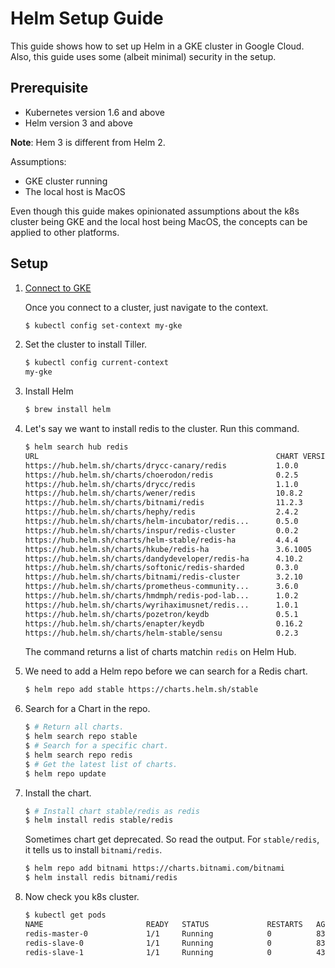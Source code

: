 # Helm Setup Guide

This guide shows how to set up Helm in a GKE cluster in Google Cloud. Also, this guide uses some (albeit minimal) security in the setup.

## Prerequisite

* Kubernetes version 1.6 and above
* Helm version 3 and above 

**Note**: Hem 3 is different from Helm 2.

Assumptions:

* GKE cluster running
* The local host is MacOS

Even though this guide makes opinionated assumptions about the k8s cluster being GKE and the local host being MacOS, the concepts can be applied to other platforms.

## Setup

1. [Connect to GKE](../kubernetes/gke.md)

   Once you connect to a cluster, just navigate to the context.
   
   ```bash
   $ kubectl config set-context my-gke
   ```

1. Set the cluster to install Tiller.

   ```bash 
   $ kubectl config current-context
   my-gke
   ```
   
1. Install Helm

   ```bash
   $ brew install helm
   ```

1. Let's say we want to install redis to the cluster. Run this command.

   ```bash
   $ helm search hub redis
   URL                                                     CHART VERSION   APP VERSION     DESCRIPTION                                       
   https://hub.helm.sh/charts/drycc-canary/redis           1.0.0                           A Redis database for use inside a Kubernetes cl...
   https://hub.helm.sh/charts/choerodon/redis              0.2.5           0.2.5           redis for Choerodon                               
   https://hub.helm.sh/charts/drycc/redis                  1.1.0                           A Redis database for use inside a Kubernetes cl...
   https://hub.helm.sh/charts/wener/redis                  10.8.2          6.0.8           Open source, advanced key-value store. It is of...
   https://hub.helm.sh/charts/bitnami/redis                11.2.3          6.0.9           Open source, advanced key-value store. It is of...
   https://hub.helm.sh/charts/hephy/redis                  2.4.2                           A Redis database for use inside a Kubernetes cl...
   https://hub.helm.sh/charts/helm-incubator/redis...      0.5.0           4.0.12-alpine   A pure in-memory redis cache, using statefulset...
   https://hub.helm.sh/charts/inspur/redis-cluster         0.0.2           5.0.6           Highly available Kubernetes implementation of R...
   https://hub.helm.sh/charts/helm-stable/redis-ha         4.4.4           5.0.6           Highly available Kubernetes implementation of R...
   https://hub.helm.sh/charts/hkube/redis-ha               3.6.1005        5.0.5           Highly available Kubernetes implementation of R...
   https://hub.helm.sh/charts/dandydeveloper/redis-ha      4.10.2          6.0.7           Highly available Kubernetes implementation of R...
   https://hub.helm.sh/charts/softonic/redis-sharded       0.3.0           6.0.6           A Helm chart for sharded redis                    
   https://hub.helm.sh/charts/bitnami/redis-cluster        3.2.10          6.0.9           Open source, advanced key-value store. It is of...
   https://hub.helm.sh/charts/prometheus-community...      3.6.0           1.11.1          Prometheus exporter for Redis metrics             
   https://hub.helm.sh/charts/hmdmph/redis-pod-lab...      1.0.2           1.0.0           Labelling redis pods as master/slave periodical...
   https://hub.helm.sh/charts/wyrihaximusnet/redis...      1.0.1           v1.0.0          Redis Database Assignment Operator                
   https://hub.helm.sh/charts/pozetron/keydb               0.5.1           v5.3.3          A Helm chart for multimaster KeyDB optionally w...
   https://hub.helm.sh/charts/enapter/keydb                0.16.2          6.0.16          A Helm chart for KeyDB multimaster setup          
   https://hub.helm.sh/charts/helm-stable/sensu            0.2.3           0.28            Sensu monitoring framework backed by the Redis ...
   ```
   
   The command returns a list of charts matchin `redis` on Helm Hub.
   
1. We need to add a Helm repo before we can search for a Redis chart.

   ```bash
   $ helm repo add stable https://charts.helm.sh/stable 
   ```

1. Search for a Chart in the repo.

   ```bash
   $ # Return all charts.
   $ helm search repo stable
   $ # Search for a specific chart.
   $ helm search repo redis
   $ # Get the latest list of charts.
   $ helm repo update
   ```
   
1. Install the chart.

   ```bash
   $ # Install chart stable/redis as redis
   $ helm install redis stable/redis
   ```
   
   Sometimes chart get deprecated. So read the output. For `stable/redis`, it tells us to install `bitnami/redis`.
   
   ```bash
   $ helm repo add bitnami https://charts.bitnami.com/bitnami
   $ helm install redis bitnami/redis
   ```
   
1. Now check you k8s cluster.

   ```bash
   $ kubectl get pods
   NAME                       READY   STATUS             RESTARTS   AGE
   redis-master-0             1/1     Running            0          83s
   redis-slave-0              1/1     Running            0          83s
   redis-slave-1              1/1     Running            0          43s
   ```
